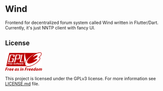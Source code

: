 # Wind

Frontend for decentralized forum system called Wind written in Flutter/Dart. Currently, it's just NNTP client with fancy UI.

## License

<a href="LICENSE.md"><img src="docs/GPLv3_Logo.svg" width="120" height="60"></a>

This project is licensed under the GPLv3 license. For more information see [LICENSE.md](LICENSE.md) file.